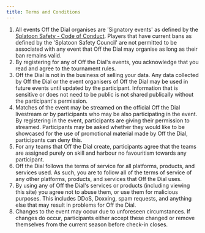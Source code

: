 ```yaml
---
title: Terms and Conditions
---
```


<Title title="Terms and Conditions">
  By registering into any event organised by 'Off the Dial' you have read and agreed to the following conditions below.
</Title>

1. All events Off the Dial organises are 'Signatory events' as defined by the [Splatoon Safety - Code of Conduct](https://docs.google.com/document/d/1-6qlRDNnNSId2U1vve1x9CisJKybtFka69TURVW8qqA/edit?usp=sharing). Players that have current bans as defined by the 'Splatoon Safety Council' are not permitted to be associated with any event that Off the Dial may organise as long as their ban remains valid.
1. By registering for any of Off the Dial's events, you acknowledge that you read and agree to the tournament rules.
1. Off the Dial is not in the business of selling your data. Any data collected by Off the Dial or the event organisers of Off the Dial may be used in future events until updated by the participant. Information that is sensitive or does not need to be public is not shared publically without the participant's permission.
1. Matches of the event may be streamed on the official Off the Dial livestream or by participants who may be also participating in the event. By registering in the event, participants are giving their permission to streamed. Participants may be asked whether they would like to be showcased for the use of promotional material made by Off the Dial, participants can deny this.
1. For any teams that Off the Dial create, participants agree that the teams are assigned purely on skill and harbour no favouritism towards any participant.
1. Off the Dial follows the terms of service for all platforms, products, and services used. As such, you are to follow all of the terms of service of any other platforms, products, and services that Off the Dial uses.
1. By using any of Off the Dial's services or products (including viewing this site) you agree not to abuse them, or use them for malicious purposes. This includes DDoS, Doxxing, spam requests, and anything else that may result in problems for Off the Dial.
1. Changes to the event may occur due to unforeseen circumstances. If changes do occur, participants either accept these changed or remove themselves from the current season before check-in closes.
